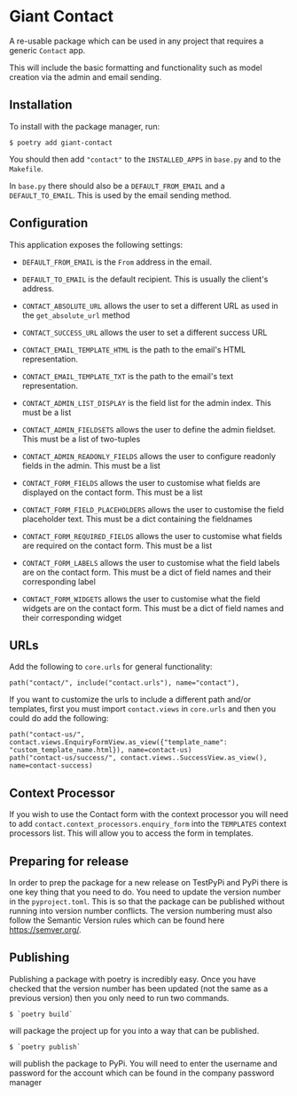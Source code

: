 # Giant Contact

A re-usable package which can be used in any project that requires a generic `Contact` app. 

This will include the basic formatting and functionality such as model creation via the admin and email sending.

## Installation

To install with the package manager, run:

    $ poetry add giant-contact

You should then add `"contact"` to the `INSTALLED_APPS` in `base.py` and to the `Makefile`.  

In `base.py` there should also be a `DEFAULT_FROM_EMAIL` and a `DEFAULT_TO_EMAIL`. This is used by the email sending method.


## Configuration

This application exposes the following settings:

- `DEFAULT_FROM_EMAIL` is the `From` address in the email.
- `DEFAULT_TO_EMAIL` is the default recipient. This is usually the client's address.
- `CONTACT_ABSOLUTE_URL` allows the user to set a different URL as used in the `get_absolute_url` method
- `CONTACT_SUCCESS_URL` allows the user to set a different success URL

- `CONTACT_EMAIL_TEMPLATE_HTML` is the path to the email's HTML representation.
- `CONTACT_EMAIL_TEMPLATE_TXT` is the path to the email's text representation.

- `CONTACT_ADMIN_LIST_DISPLAY` is the field list for the admin index. This must be a list
- `CONTACT_ADMIN_FIELDSETS` allows the user to define the admin fieldset. This must be a list of two-tuples
- `CONTACT_ADMIN_READONLY_FIELDS` allows the user to configure readonly fields in the admin. This must be a list

- `CONTACT_FORM_FIELDS` allows the user to customise what fields are displayed on the contact form. This must be a list
- `CONTACT_FORM_FIELD_PLACEHOLDERS` allows the user to customise the field placeholder text. This must be a dict containing the fieldnames
- `CONTACT_FORM_REQUIRED_FIELDS` allows the user to customise what fields are required on the contact form. This must be a list
- `CONTACT_FORM_LABELS` allows the user to customise what the field labels are on the contact form. This must be a dict of field names and their corresponding label
- `CONTACT_FORM_WIDGETS` allows the user to customise what the field widgets are on the contact form. This must be a dict of field names and their corresponding widget

## URLs

Add the following to `core.urls` for general functionality:

    path("contact/", include("contact.urls"), name="contact"),

If you want to customize the urls to include a different path and/or templates, first you must import `contact.views` in `core.urls` and then you could do add the following:

    path("contact-us/", contact.views.EnquiryFormView.as_view({"template_name": "custom_template_name.html}), name=contact-us)
    path("contact-us/success/", contact.views..SuccessView.as_view(), name=contact-success)
 
 ## Context Processor
 If you wish to use the Contact form with the context processor you will need to add `contact.context_processors.enquiry_form` into the `TEMPLATES` context processors list. This will allow you to access the form in templates.
 
 ## Preparing for release
 
 In order to prep the package for a new release on TestPyPi and PyPi there is one key thing that you need to do. You need to update the version number in the `pyproject.toml`.
 This is so that the package can be published without running into version number conflicts. The version numbering must also follow the Semantic Version rules which can be found here https://semver.org/.
 
 ## Publishing
 
 Publishing a package with poetry is incredibly easy. Once you have checked that the version number has been updated (not the same as a previous version) then you only need to run two commands.
 
    $ `poetry build` 

will package the project up for you into a way that can be published.
 
    $ `poetry publish`

will publish the package to PyPi. You will need to enter the username and password for the account which can be found in the company password manager